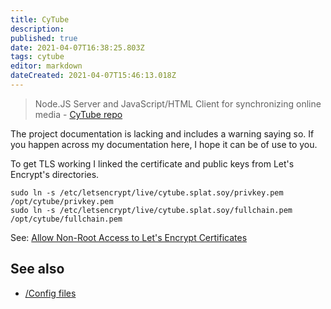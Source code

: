 ```yaml
---
title: CyTube
description: 
published: true
date: 2021-04-07T16:38:25.803Z
tags: cytube
editor: markdown
dateCreated: 2021-04-07T15:46:13.018Z
---
```


> Node.JS Server and JavaScript/HTML Client for synchronizing online media
>     - [CyTube repo](https://github.com/calzoneman/sync)

The project documentation is lacking and includes a warning saying so. If you happen across my documentation here, I hope it can be of use to you.

To get TLS working I linked the certificate and public keys from Let's Encrypt's directories.

```
sudo ln -s /etc/letsencrypt/live/cytube.splat.soy/privkey.pem /opt/cytube/privkey.pem
sudo ln -s /etc/letsencrypt/live/cytube.splat.soy/fullchain.pem /opt/cytube/fullchain.pem
```

See: [Allow Non-Root Access to Let's Encrypt Certificates](/Sysadmin/KB/Allow_Non-Root_Access_to_Let's_Encrypt_Certificates)

## See also

* [/Config files](/Self_Hosting/CyTube/Config_files)